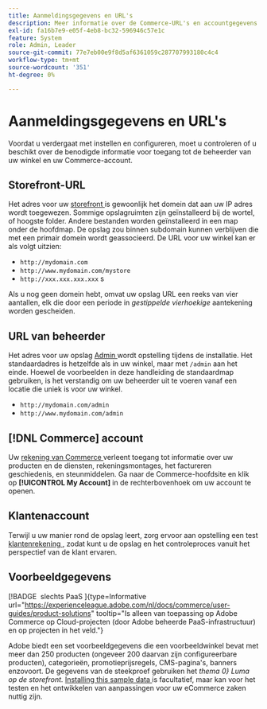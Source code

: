 ```yaml
---
title: Aanmeldingsgegevens en URL's
description: Meer informatie over de Commerce-URL's en accountgegevens die worden gebruikt om toegang te krijgen tot uw beheerder en winkelcentrum.
exl-id: fa16b7e9-e05f-4eb8-bc32-596946c57e1c
feature: System
role: Admin, Leader
source-git-commit: 77e7eb00e9f8d5af6361059c287707993180c4c4
workflow-type: tm+mt
source-wordcount: '351'
ht-degree: 0%

---
```


# Aanmeldingsgegevens en URL&#39;s

Voordat u verdergaat met instellen en configureren, moet u controleren of u beschikt over de benodigde informatie voor toegang tot de beheerder van uw winkel en uw Commerce-account.

## Storefront-URL

Het adres voor uw [ storefront ](storefront.md) is gewoonlijk het domein dat aan uw IP adres wordt toegewezen. Sommige opslagruimten zijn geïnstalleerd bij de wortel, of hoogste folder. Andere bestanden worden geïnstalleerd in een map onder de hoofdmap. De opslag zou binnen subdomain kunnen verblijven die met een primair domein wordt geassocieerd. De URL voor uw winkel kan er als volgt uitzien:

- `http://mydomain.com`
- `http://www.mydomain.com/mystore`
- `http://xxx.xxx.xxx.xxx` s

Als u nog geen domein hebt, omvat uw opslag URL een reeks van vier aantallen, elk die door een periode in _gestippelde vierhoekige_ aantekening worden gescheiden.

## URL van beheerder

Het adres voor uw opslag [ Admin ](admin.md) wordt opstelling tijdens de installatie. Het standaardadres is hetzelfde als in uw winkel, maar met `/admin` aan het einde. Hoewel de voorbeelden in deze handleiding de standaardmap gebruiken, is het verstandig om uw beheerder uit te voeren vanaf een locatie die uniek is voor uw winkel.

- `http://mydomain.com/admin`
- `http://www.mydomain.com/admin`

## [!DNL Commerce] account

Uw [ rekening van Commerce ](commerce-account-create.md) verleent toegang tot informatie over uw producten en de diensten, rekeningsmontages, het factureren geschiedenis, en steunmiddelen. Ga naar de Commerce-hoofdsite en klik op **[!UICONTROL My Account]** in de rechterbovenhoek om uw account te openen.

## Klantenaccount

Terwijl u uw manier rond de opslag leert, zorg ervoor aan opstelling een test [ klantenrekening ](../customers/account-dashboard.md), zodat kunt u de opslag en het controleproces vanuit het perspectief van de klant ervaren.

## Voorbeeldgegevens

[!BADGE &#x200B; slechts PaaS &#x200B;]{type=Informative url="https://experienceleague.adobe.com/nl/docs/commerce/user-guides/product-solutions" tooltip="Is alleen van toepassing op Adobe Commerce op Cloud-projecten (door Adobe beheerde PaaS-infrastructuur) en op projecten in het veld."}

Adobe biedt een set voorbeeldgegevens die een voorbeeldwinkel bevat met meer dan 250 producten (ongeveer 200 daarvan zijn configureerbare producten), categorieën, promotieprijsregels, CMS-pagina&#39;s, banners enzovoort. De gegevens van de steekproef gebruiken het _thema 0&rbrace; Luma op de storefront._ [ Installing this sample data ](https://experienceleague.adobe.com/docs/commerce-operations/installation-guide/next-steps/sample-data/overview.html?lang=nl-NL) is facultatief, maar kan voor het testen en het ontwikkelen van aanpassingen voor uw eCommerce zaken nuttig zijn.
